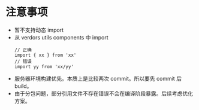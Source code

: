 # 注意事项

- 暂不支持动态 import
- 从 verdors utils components 中 import
  ```
  // 正确
  import { xx } from 'xx'
  // 错误
  import yy from 'xx/yy'
  ```
- 服务器环境构建优先。本质上是比较两次 commit。所以要先 commit 后 build。
- 由于分包问题，部分引用文件不存在错误不会在编译阶段暴露。后续考虑优化方案。
